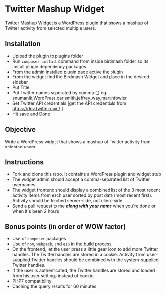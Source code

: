 # Twitter Mashup Widget
Twitter Mashup Widget is a WordPress plugin that shows a mashup of Twitter activity from selected multiple users. 
## Installation
* Upload the plugin to plugins folder 
* Run `composer install` command from inside birdmash folder so its install plugin dependency packages.
* From the admin installed plugin  page active the plugin
* From the widget find the Birdmash Widget and place in the desired sidebar
* Put Title
* Put Twitter names seperated by comma (,) eg. snumanik,WordPress,carlsmith,jeffrey_way,martinfowler
* Set Twitter API credentials [get the API credentials from <https://dev.twitter.com/> ]
* Hit save and Done

## Objective

Write a WordPress widget that shows a mashup of Twitter activity from selected users.

## Instructions

* Fork and clone this repo. It contains a WordPress plugin and widget stub
* The widget admin should accept a comma-separated list of Twitter usernames
* The widget frontend should display a combined list of the 3 most recent activity items from each user sorted by post date  (most recent first). Activity should be fetched server-side, not client-side.
* Send a pull request to me ***along with your name*** when you're done or when it's been 2 hours

## Bonus points (in order of WOW factor)

* Use of `composer` packages
* Use of `npm`, `webpack`, and `es6` in the build process
* On the frontend, let the user press a little gear icon to add more Twitter handles. The Twitter handles are stored in a cookie. Activity from user-supplied Twitter handles should be combined with the system-supplied Twitter handles.
* If the user is authenticated, the Twitter handles are stored and loaded from his user settings instead of cookie.
* PHP7 compatibility
* Caching the query results for 60 minutes


